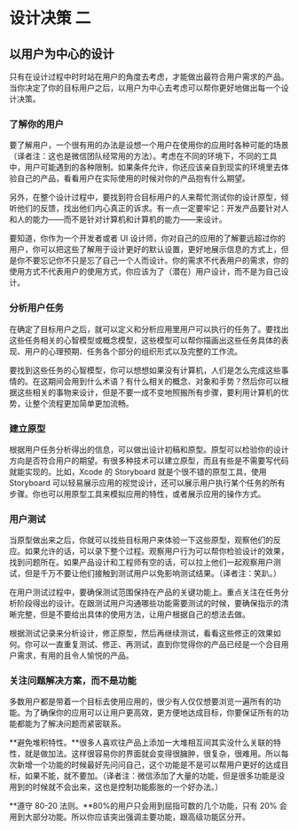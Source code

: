 # 设计决策 二
## 以用户为中心的设计

只有在设计过程中时时站在用户的角度去考虑，才能做出最符合用户需求的产品。当你决定了你的目标用户之后，以用户为中心去考虑可以帮你更好地做出每一个设计决策。

### 了解你的用户

要了解用户，一个很有用的办法是设想一个用户在使用你的应用时各种可能的场景（译者注：这也是微信团队经常用的方法）。考虑在不同的环境下，不同的工具中，用户可能遇到的各种限制。如果条件允许，你还应该亲自到现实的环境里去体验自己的产品，看看用户在实际使用的时候对你的产品抱有什么期望。

另外，在整个设计过程中，要找到符合目标用户的人来帮忙测试你的设计原型，倾听他们的反馈，找出他们内心真正的诉求。有一点一定要牢记：开发产品要针对人和人的能力——而不是针对计算机和计算机的能力——来设计。

要知道，你作为一个开发者或者 UI 设计师，你对自己的应用的了解要远超过你的用户，你可以把这些了解用于设计更好的默认设置，更好地展示信息的方式上，但是你不要忘记你不只是忘了自己一个人而设计。你的需求不代表用户的需求，你的使用方式不代表用户的使用方式，你应该为了（潜在）用户设计，而不是为自己设计。

### 分析用户任务

在确定了目标用户之后，就可以定义和分析应用里用户可以执行的任务了。要找出这些任务相关的心智模型或概念模型，这些模型可以帮你描画出这些任务具体的表现、用户的心理预期、任务各个部分的组织形式以及完整的工作流。

要找到这些任务的心智模型，你可以想想如果没有计算机，人们是怎么完成这些事情的。在这期间会用到什么术语？有什么相关的概念、对象和手势？然后你可以根据这些相关的事物来设计，但是不要一成不变地照搬所有步骤，要利用计算机的优势，让整个流程更加简单更加流畅。

### 建立原型

根据用户任务分析得出的信息，可以做出设计初稿和原型。原型可以检验你的设计方向是否符合用户的期望。有很多种技术可以建立原型，而且有些是不需要写代码就能实现的。比如，Xcode 的 Storyboard 就是个很不错的原型工具，使用 Storyboard 可以轻易展示应用的视觉设计，还可以展示用户执行某个任务的所有步骤。你也可以用原型工具来模拟应用的特性，或者展示应用的操作方式。

### 用户测试

当原型做出来之后，你就可以找些目标用户来体验一下这些原型，观察他们的反应。如果允许的话，可以录下整个过程。观察用户行为可以帮你检验设计的效果，找到问题所在。如果产品设计和工程师有空的话，可以拉上他们一起观察用户测试，但是千万不要让他们接触到测试用户以免影响测试结果。（译者注：笑趴。）

在用户测试过程中，要确保测试范围保持在产品的关键功能上。重点关注在任务分析阶段得出的设计。在跟测试用户沟通哪些功能需要测试的时候，要确保指示的清晰完整，但是不要给出具体的使用方法，让用户根据自己的想法去做。

根据测试记录来分析设计，修正原型，然后再继续测试，看看这些修正的效果如何。你可以一直重复测试、修正、再测试，直到你觉得你的产品已经是一个合目用户需求，有用的且令人愉悦的产品。

### 关注问题解决方案，而不是功能

多数用户都是带着一个目标去使用应用的，很少有人仅仅想要浏览一遍所有的功能。为了确保你的应用可以让用户更高效，更方便地达成目标，你要保证所有的功能都能为了解决问题而紧密联系。

**避免堆积特性。**很多人喜欢往产品上添加一大堆相互间其实没什么关联的特性，就是做加法。这样很容易你的界面就会变得很臃肿，很复杂，很难用。所以每次新增一个功能的时候最好先问问自己，这个功能是不是可以帮用户更好的达成目标，如果不能，就不要加。（译者注：微信添加了大量的功能，但是很多功能是没用到的时候就不会出来，这也是控制功能膨胀的一个好办法。）

**遵守 80-20 法则。**80%的用户只会用到屈指可数的几个功能，只有 20% 会用到大部分功能。所以你应该突出强调主要功能，跟高级功能区分开。
